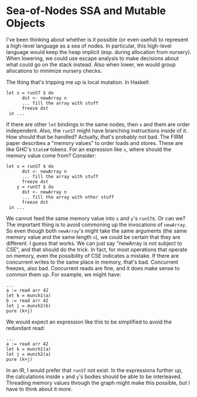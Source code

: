 # Sea-of-Nodes SSA and Mutable Objects

I've been thinking about whether is it possible (or even useful) to represent
a high-level language as a sea of nodes. In particular, this high-level
language would keep the heap implicit (esp. during allocation from nursery).
When lowering, we could use escape analysis to make decisions about what
could go on the stack instead. Also when lower, we would group allocations
to minimize nursery checks.

The thing that's tripping me up is local mutation. In Haskell:

    let x = runST $ do
          dst <- newArray n
          ... fill the array with stuff
          freeze dst
     in ...

If there are other `let` bindings in the same nodes, then `x` and them
are order independent. Also, the `runST` might have branching instructions
inside of it. How should that be handled? Actually, that's probably not bad.
The FIRM paper describes a "memory values" to order loads and stores. These
are like GHC's `State#` tokens. For an expression like `x`, where should
the memory value come from? Consider:

    let x = runST $ do
          dst <- newArray n
          ... fill the array with stuff
          freeze dst
        y = runST $ do
          dst <- newArray n
          ... fill the array with other stuff
          freeze dst
     in ...

We cannot feed the same memory value into `x` and `y`'s `runST`s. Or can
we? The important thing is to avoid commoning up the invocations of
`newArray`. So even though both `newArray`'s might take the same arguments
(the same memory value and the same length `n`), we could be certain that
they are different. I guess that works. We can just say "newArray is not
subject to CSE", and that should do the trick. In fact, for most operations
that operate on memory, even the possibility of CSE indicates a mistake.
If there are concurrent writes to the same place in memory, that's bad.
Concurrent freezes, also bad. Concurrent reads are fine, and it does make
sense to common them up. For example, we might have:

    ...
    a := read arr 42
    let k = munch1(a)
    b := read arr 42
    let j = munch2(b)
    pure (k+j)

We would expect an expression like this to be simplified to avoid the
redundant read:

    ...
    a := read arr 42
    let k = munch1(a)
    let j = munch2(a)
    pure (k+j)

In an IR, I would prefer that `runST` not exist. In the expressions
further up, the calculations inside `x` and `y`'s bodies should be able
to be interleaved. Threading memory values through the graph might make
this possible, but I have to think about it more.
